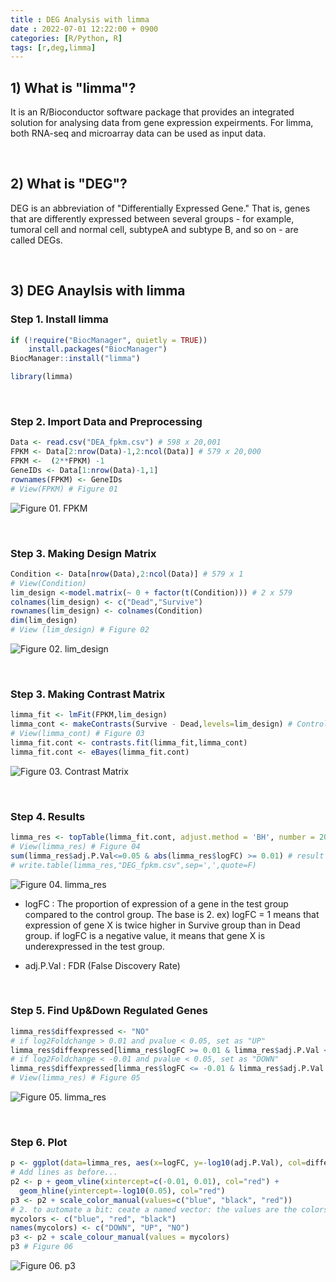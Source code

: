 ```yaml
---
title : DEG Analysis with limma
date : 2022-07-01 12:22:00 + 0900
categories: [R/Python, R]
tags: [r,deg,limma]
---
```


## 1) What is "limma"?

It is an R/Bioconductor software package that provides an integrated solution for analysing data from gene expression expeirments. For limma, both RNA-seq and microarray data can be used as input data. 


&nbsp;&nbsp;&nbsp;&nbsp;
## 2) What is "DEG"?

DEG is an abbreviation of "Differentially Expressed Gene." That is, genes that are differently expressed between several groups - for example, tumoral cell and normal cell, subtypeA and subtype B, and so on - are called DEGs. 


&nbsp;&nbsp;&nbsp;&nbsp;
## 3) DEG Anaylsis with limma

### Step 1. Install limma
```R
if (!require("BiocManager", quietly = TRUE))
    install.packages("BiocManager")
BiocManager::install("limma")

library(limma)
```

&nbsp;
### Step 2. Import Data and Preprocessing 
```R
Data <- read.csv("DEA_fpkm.csv") # 598 x 20,001
FPKM <- Data[2:nrow(Data)-1,2:ncol(Data)] # 579 x 20,000
FPKM <-  (2**FPKM) -1 
GeneIDs <- Data[1:nrow(Data)-1,1] 
rownames(FPKM) <- GeneIDs 
# View(FPKM) # Figure 01
```
![Figure 01. FPKM](/assets/posts/220701_FPKM.jpg)

&nbsp;
### Step 3. Making Design Matrix
```R
Condition <- Data[nrow(Data),2:ncol(Data)] # 579 x 1
# View(Condition) 
lim_design <-model.matrix(~ 0 + factor(t(Condition))) # 2 x 579
colnames(lim_design) <- c("Dead","Survive")
rownames(lim_design) <- colnames(Condition)
dim(lim_design)
# View (lim_design) # Figure 02
```
![Figure 02. lim_design](/assets/posts/220701_limdesign.JPG)

&nbsp;
### Step 3. Making Contrast Matrix
```R
limma_fit <- lmFit(FPKM,lim_design)
limma_cont <- makeContrasts(Survive - Dead,levels=lim_design) # Control Group = Dead
# View(limma_cont) # Figure 03
limma_fit.cont <- contrasts.fit(limma_fit,limma_cont)
limma_fit.cont <- eBayes(limma_fit.cont)
```
![Figure 03. Contrast Matrix](/assets/posts/220701_contrast_matrix.jpg) 

&nbsp;
### Step 4. Results
```R
limma_res <- topTable(limma_fit.cont, adjust.method = 'BH', number = 20000) 
# View(limma_res) # Figure 04
sum(limma_res$adj.P.Val<=0.05 & abs(limma_res$logFC) >= 0.01) # result : 163
# write.table(limma_res,"DEG_fpkm.csv",sep=',',quote=F)
```
![Figure 04. limma_res](/assets/posts/220701_result1.jpg)

+ logFC : The proportion of expression of a gene in the test group compared to the control group. The base is 2. 
	ex) logFC = 1 means that expression of gene X is twice higher in Survive group than in Dead group.
	if logFC is a negative value, it means that gene X is underexpressed in the test group. 
- adj.P.Val : FDR (False Discovery Rate)

&nbsp;
### Step 5.  Find Up&Down Regulated Genes
```R
limma_res$diffexpressed <- "NO"
# if log2Foldchange > 0.01 and pvalue < 0.05, set as "UP" 
limma_res$diffexpressed[limma_res$logFC >= 0.01 & limma_res$adj.P.Val <= 0.05] <- "UP"
# if log2Foldchange < -0.01 and pvalue < 0.05, set as "DOWN"
limma_res$diffexpressed[limma_res$logFC <= -0.01 & limma_res$adj.P.Val <= 0.05] <- "DOWN"
# View(limma_res) # Figure 05
```
![Figure 05. limma_res](/assets/posts/220701_result2.jpg)

&nbsp;
### Step 6. Plot
```R
p <- ggplot(data=limma_res, aes(x=logFC, y=-log10(adj.P.Val), col=diffexpressed)) + geom_point() + theme_minimal()
# Add lines as before...
p2 <- p + geom_vline(xintercept=c(-0.01, 0.01), col="red") +
  geom_hline(yintercept=-log10(0.05), col="red")
p3 <- p2 + scale_color_manual(values=c("blue", "black", "red"))
# 2. to automate a bit: ceate a named vector: the values are the colors to be used, the names are the categories they will be assigned to:
mycolors <- c("blue", "red", "black")
names(mycolors) <- c("DOWN", "UP", "NO")
p3 <- p2 + scale_colour_manual(values = mycolors)
p3 # Figure 06
```
![Figure 06. p3](/assets/posts/220701_p3.jpg)
